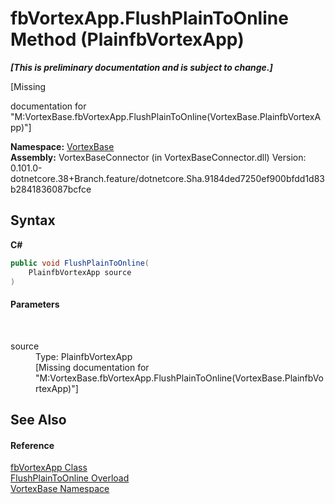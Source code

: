 # fbVortexApp.FlushPlainToOnline Method (PlainfbVortexApp)
 _**\[This is preliminary documentation and is subject to change.\]**_

\[Missing <summary> documentation for "M:VortexBase.fbVortexApp.FlushPlainToOnline(VortexBase.PlainfbVortexApp)"\]

**Namespace:**&nbsp;<a href="N_VortexBase.md">VortexBase</a><br />**Assembly:**&nbsp;VortexBaseConnector (in VortexBaseConnector.dll) Version: 0.101.0-dotnetcore.38+Branch.feature/dotnetcore.Sha.9184ded7250ef900bfdd1d83b2841836087bcfce

## Syntax

**C#**<br />
``` C#
public void FlushPlainToOnline(
	PlainfbVortexApp source
)
```


#### Parameters
&nbsp;<dl><dt>source</dt><dd>Type: PlainfbVortexApp<br />\[Missing <param name="source"/> documentation for "M:VortexBase.fbVortexApp.FlushPlainToOnline(VortexBase.PlainfbVortexApp)"\]</dd></dl>

## See Also


#### Reference
<a href="T_VortexBase_fbVortexApp.md">fbVortexApp Class</a><br /><a href="Overload_VortexBase_fbVortexApp_FlushPlainToOnline.md">FlushPlainToOnline Overload</a><br /><a href="N_VortexBase.md">VortexBase Namespace</a><br />